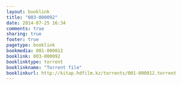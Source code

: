```yaml
---
layout: booklink
title: "003-000092"
date: 2014-07-25 16:34
comments: true
sharing: true
footer: true
pagetype: booklink 
bookmedia: 001-000012
booklink: 003-000092
booklinktype: torrent
booklinkname: "Torrent file"
booklinkurl: http://kitap.hdfilm.kz/torrents/001-000012.torrent
---
```

